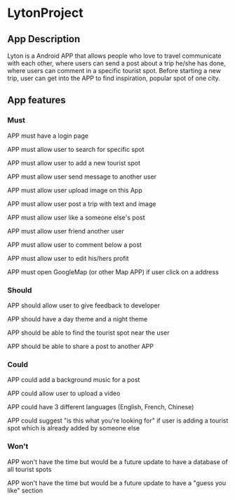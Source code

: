 # LytonProject

## App Description

Lyton is a Android APP that allows people who love to travel communicate with each other, where
users can send a post about a trip he/she has done, where users can comment in a specific tourist
spot. Before starting a new trip, user can get into the APP to find inspiration, popular spot of one
city.


## App features

### Must

APP must have a login page

APP must allow user to search for specific spot 

APP must allow user to add a new tourist spot

APP must allow user send message to another user

APP must allow user upload image on this App

APP must allow user post a trip with text and image

APP must allow user like a someone else's post

APP must allow user friend another user

APP must allow user to comment below a post

APP must allow user to  edit his/hers profit

APP must open GoogleMap (or other Map APP) if user click on a address

### Should

APP should allow user to give feedback to developer

APP should have a day theme and a night theme

APP should be able to find the tourist spot near the user

APP should be able to share a post to another APP

### Could

APP could add a background music for a post

APP could allow user to upload a video

APP could have 3 different languages (English, French, Chinese)

APP could suggest "is this what you're looking for" if user is adding a tourist spot which is already added by someone else

### Won't

APP won't have the time but would be a future update to have a database of all tourist spots

APP won't have the time but would be a future update to have a "guess you like" section 
